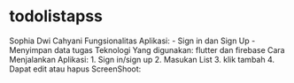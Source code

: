 # todolistapss
Sophia Dwi Cahyani
Fungsionalitas Aplikasi: - Sign in dan Sign Up
                         - Menyimpan data tugas
Teknologi Yang digunakan: flutter dan firebase
Cara Menjalankan Aplikasi: 1. Sign in/sign up
                           2. Masukan List
                           3. klik tambah
                           4. Dapat edit atau hapus
ScreenShoot: 
